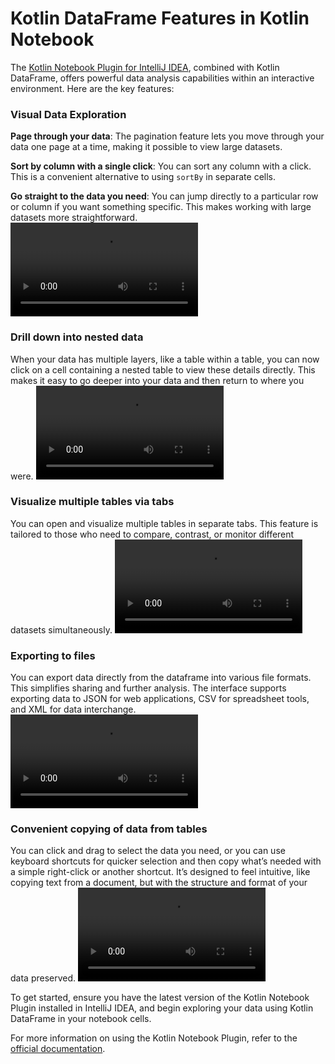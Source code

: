 # Kotlin DataFrame Features in Kotlin Notebook

The [Kotlin Notebook Plugin for IntelliJ IDEA](https://plugins.jetbrains.com/plugin/16340-kotlin-notebook),
combined with Kotlin DataFrame, offers powerful data analysis capabilities within an interactive environment.
Here are the key features:

### Visual Data Exploration
**Page through your data**:
The pagination feature lets you move through your data one page at a time, making it possible to view large datasets.

**Sort by column with a single click**:
You can sort any column with a click.
This is a convenient alternative to using `sortBy` in separate cells.

**Go straight to the data you need**:
You can jump directly to a particular row or column if you want something specific.
This makes working with large datasets more straightforward.
<video src="https://github.com/user-attachments/assets/aeae1c79-9755-4558-bac4-420bf1331f39" controls></video>

### Drill down into nested data
When your data has multiple layers, like a table within a table,
you can now click on a cell containing a nested table to view these details directly.
This makes it easy to go deeper into your data and then return to where you were.
<video src="https://github.com/user-attachments/assets/ef9509be-e19b-469c-9bad-0ce81eec36b0" controls></video>

### Visualize multiple tables via tabs
You can open and visualize multiple tables in separate tabs.
This feature is tailored to those who need to compare, contrast, or monitor different datasets simultaneously.
<video src="https://github.com/user-attachments/assets/51b7a6e3-0187-49b3-bf5e-0c4d60f8b769" controls></video>


### Exporting to files

You can export data directly from the dataframe into various file formats.
This simplifies sharing and further analysis.
The interface supports exporting data to JSON for web applications,
CSV for spreadsheet tools, and XML for data interchange.
<video src="https://github.com/user-attachments/assets/ec28c59a-1555-44ce-98f6-a60d8feae347" controls></video>


### Convenient copying of data from tables
You can click and drag to select the data you need,
or you can use keyboard shortcuts for quicker selection
and then copy what’s needed with a simple right-click or another shortcut.
It’s designed to feel intuitive,
like copying text from a document, but with the structure and format of your data preserved.
<video src="https://github.com/user-attachments/assets/88e53dfb-361f-40f8-bffb-52a512cdd3cd" controls></video>


To get started, ensure you have the latest version of the Kotlin Notebook Plugin installed in IntelliJ IDEA,
and begin exploring your data using Kotlin DataFrame in your notebook cells.

For more information on using the Kotlin Notebook Plugin,
refer to the [official documentation](https://kotlinlang.org/docs/kotlin-notebook-overview.html).
